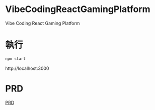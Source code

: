 # VibeCodingReactGamingPlatform
Vibe Coding React Gaming Platform

# 執行
```bash
npm start
```
http://localhost:3000

# PRD
[PRD](./PRD.md)

